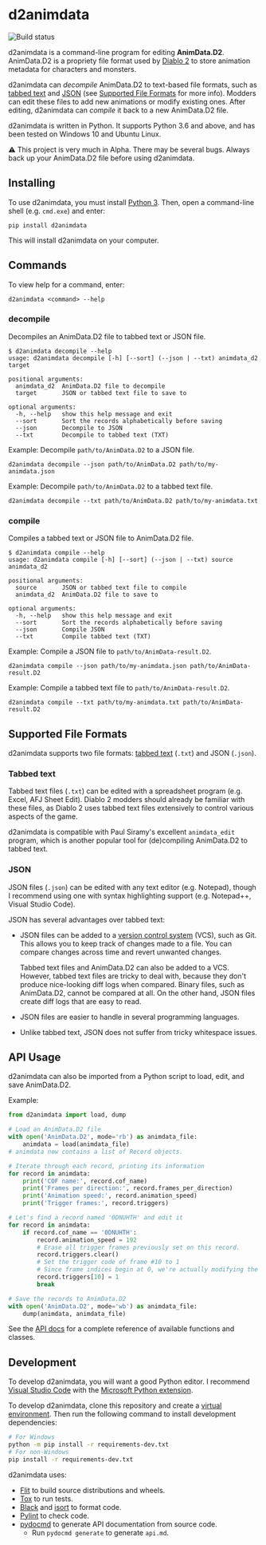 # d2animdata
![Build status](https://github.com/pastelmind/d2animdata/workflows/Build/badge.svg)

d2animdata is a command-line program for editing **AnimData.D2**. AnimData.D2 is a propriety file format used by [Diablo 2] to store animation metadata for characters and monsters.

d2animdata can *decompile* AnimData.D2 to text-based file formats, such as [tabbed text] and [JSON] (see [Supported File Formats] for more info). Modders can edit these files to add new animations or modify existing ones. After editing, d2animdata can *compile* it back to a new AnimData.D2 file.

d2animdata is written in Python. It supports Python 3.6 and above, and has been tested on Windows 10 and Ubuntu Linux.

⚠ This project is very much in Alpha. There may be several bugs. Always back up your AnimData.D2 file before using d2animdata.

[mod]: https://en.wikipedia.org/wiki/Mod_(video_games)
[Diablo 2]: https://en.wikipedia.org/wiki/Diablo_II
[tabbed text]: https://en.wikipedia.org/wiki/Tab-separated_values
[JSON]: https://en.wikipedia.org/wiki/JSON

## Installing

To use d2animdata, you must install [Python 3](https://www.python.org/). Then, open a command-line shell (e.g. `cmd.exe`) and enter:

```console
pip install d2animdata
```

This will install d2animdata on your computer.

## Commands

To view help for a command, enter:

```
d2animdata <command> --help
```

### decompile

Decompiles an AnimData.D2 file to tabbed text or JSON file.

```console
$ d2animdata decompile --help
usage: d2animdata decompile [-h] [--sort] (--json | --txt) animdata_d2 target

positional arguments:
  animdata_d2  AnimData.D2 file to decompile
  target       JSON or tabbed text file to save to

optional arguments:
  -h, --help   show this help message and exit
  --sort       Sort the records alphabetically before saving
  --json       Decompile to JSON
  --txt        Decompile to tabbed text (TXT)
```

Example: Decompile `path/to/AnimData.D2` to a JSON file.
```
d2animdata decompile --json path/to/AnimData.D2 path/to/my-animdata.json
```

Example: Decompile `path/to/AnimData.D2` to a tabbed text file.
```
d2animdata decompile --txt path/to/AnimData.D2 path/to/my-animdata.txt
```

### compile

Compiles a tabbed text or JSON file to AnimData.D2 file.

```console
$ d2animdata compile --help
usage: d2animdata compile [-h] [--sort] (--json | --txt) source animdata_d2

positional arguments:
  source       JSON or tabbed text file to compile
  animdata_d2  AnimData.D2 file to save to

optional arguments:
  -h, --help   show this help message and exit
  --sort       Sort the records alphabetically before saving
  --json       Compile JSON
  --txt        Compile tabbed text (TXT)
```

Example: Compile a JSON file to `path/to/AnimData-result.D2`.
```
d2animdata compile --json path/to/my-animdata.json path/to/AnimData-result.D2
```

Example: Compile a tabbed text file to `path/to/AnimData-result.D2`.
```
d2animdata compile --txt path/to/my-animdata.txt path/to/AnimData-result.D2
```

## Supported File Formats
[Supported File Formats]: #file-formats

d2animdata supports two file formats: [tabbed text] (`.txt`) and JSON (`.json`).

### Tabbed text
Tabbed text files (`.txt`) can be edited with a spreadsheet program (e.g. Excel, AFJ Sheet Edit). Diablo 2 modders should already be familiar with these files, as Diablo 2 uses tabbed text files extensively to control various aspects of the game.

d2animdata is compatible with Paul Siramy's excellent `animdata_edit` program, which is another popular tool for (de)compiling AnimData.D2 to tabbed text.

### JSON
JSON files (`.json`) can be edited with any text editor (e.g. Notepad), though I recommend using one with syntax highlighting support (e.g. Notepad++, Visual Studio Code).

JSON has several advantages over tabbed text:

* JSON files can be added to a [version control system] (VCS), such as Git. This allows you to keep track of changes made to a file. You can compare changes across time and revert unwanted changes.

    Tabbed text files and AnimData.D2 can also be added to a VCS. However, tabbed text files are tricky to deal with, because they don't produce nice-looking diff logs when compared. Binary files, such as AnimData.D2, cannot be compared at all. On the other hand, JSON files create diff logs that are easy to read.
* JSON files are easier to handle in several programming languages.
* Unlike tabbed text, JSON does not suffer from tricky whitespace issues.

[version control system]: https://en.wikipedia.org/wiki/Version_control

## API Usage

d2animdata can also be imported from a Python script to load, edit, and save AnimData.D2.

Example:

```python
from d2animdata import load, dump

# Load an AnimData.D2 file
with open('AnimData.D2', mode='rb') as animdata_file:
    animdata = load(animdata_file)
# animdata now contains a list of Record objects.

# Iterate through each record, printing its information
for record in animdata:
    print('COF name:', record.cof_name)
    print('Frames per direction:', record.frames_per_direction)
    print('Animation speed:', record.animation_speed)
    print('Trigger frames:', record.triggers)

# Let's find a record named '0DNUHTH' and edit it
for record in animdata:
    if record.cof_name == '0DNUHTH':
        record.animation_speed = 192
        # Erase all trigger frames previously set on this record.
        record.triggers.clear()
        # Set the trigger code of frame #10 to 1
        # Since frame indices begin at 0, we're actually modifying the 11th frame.
        record.triggers[10] = 1
        break

# Save the records to AnimData.D2
with open('AnimData.D2', mode='wb') as animdata_file:
    dump(animdata, animdata_file)
```

See the [API docs](./api.md) for a complete reference of available functions and classes.

## Development

To develop d2animdata, you will want a good Python editor. I recommend [Visual Studio Code] with the [Microsoft Python extension](https://marketplace.visualstudio.com/items?itemName=ms-python.python).

To develop d2animdata, clone this repository and create a [virtual environment]. Then run the following command to install development dependencies:

```sh
# For Windows
python -m pip install -r requirements-dev.txt
# For non-Windows
pip install -r requirements-dev.txt
```

d2animdata uses:

* [Flit] to build source distributions and wheels.
* [Tox] to run tests.
* [Black] and [isort] to format code.
* [Pylint] to check code.
* [pydocmd] to generate API documentation from source code.
    * Run `pydocmd generate` to generate `api.md`.

[Black]: https://github.com/psf/black
[Flit]: https://flit.readthedocs.io/
[isort]: https://timothycrosley.github.io/isort/
[pydocmd]: https://niklasrosenstein.github.io/pydoc-markdown/
[Pylint]: https://www.pylint.org/
[Tox]: https://tox.readthedocs.io/
[virtual environment]: https://packaging.python.org/tutorials/installing-packages/#creating-virtual-environments
[Visual Studio Code]: https://code.visualstudio.com/
